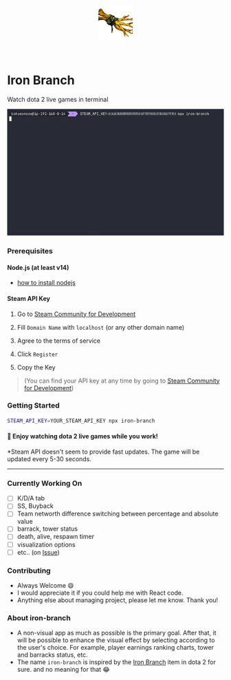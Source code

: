 <h4 align="center">
  <img height="80" src="https://github.com/ktseo41/iron-branch/blob/main/Iron_branch_plant_tree.png" />
</h4>
<p align="center">
  <a aria-label="NPM version" href="https://www.npmjs.com/package/iron-branch">
    <img alt="" src="https://badgen.net/npm/v/iron-branch">
  </a>
</p>

<h1>Iron Branch</h1>


Watch dota 2 live games in terminal

<div align="center">
  <img src="https://github.com/ktseo41/iron-branch/blob/main/record_1_5x_optimized.gif" />
</div>

### Prerequisites

#### Node.js (at least v14)

-  [how to install nodejs](https://nodejs.dev/en/learn/how-to-install-nodejs/)

#### Steam API Key

1. Go to [Steam Community for Development](https://steamcommunity.com/dev/apikey)

2. Fill `Domain Name` with `localhost` (or any other domain name)

3. Agree to the terms of service

4. Click `Register`

5. Copy the Key

> (You can find your API key at any time by going to [Steam Community for Development](https://steamcommunity.com/dev/apikey))

### Getting Started

```bash
STEAM_API_KEY=YOUR_STEAM_API_KEY npx iron-branch
```

#### :tada: Enjoy watching dota 2 live games while you work!


*Steam API doesn't seem to provide fast updates. The game will be updated every 5-30 seconds.

---

### Currently Working On

- [ ] K/D/A tab
- [ ] SS, Buyback
- [ ] Team networth difference switching between percentage and absolute value
- [ ] barrack, tower status
- [ ] death, alive, respawn timer
- [ ] visualization options 
- [ ] etc.. (on [Issue](https://github.com/ktseo41/iron-branch/issues))

### Contributing

- Always Welcome :smile:
- I would appreciate it if you could help me with React code.
- Anything else about managing project, please let me know. Thank you!

### About iron-branch

- A non-visual app as much as possible is the primary goal. After that, it will be possible to enhance the visual effect by selecting according to the user's choice. For example, player earnings ranking charts, tower and barracks status, etc.
- The name `iron-branch` is inspired by the [Iron Branch](https://dota2.gamepedia.com/Iron_Branch) item in dota 2 for sure. and no meaning for that 😂
